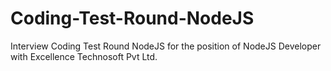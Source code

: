 # Coding-Test-Round-NodeJS
Interview Coding Test Round NodeJS for the position of NodeJS Developer with Excellence Technosoft Pvt Ltd.
